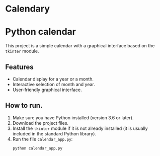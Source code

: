 # Calendary
# Python calendar

This project is a simple calendar with a graphical interface based on the `tkinter` module.

## Features
- Calendar display for a year or a month.
- Interactive selection of month and year.
- User-friendly graphical interface.

## How to run.
1. Make sure you have Python installed (version 3.6 or later).
2. Download the project files.
3. Install the `tkinter` module if it is not already installed (it is usually included in the standard Python library).
4. Run the file `calendar_app.py`:
   ```bash
   python calendar_app.py
